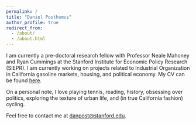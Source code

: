 ```yaml
---
permalink: /
title: "Daniel Posthumus"
author_profile: true
redirect_from: 
  - /about/
  - /about.html
---
```


I am currently a pre-doctoral research fellow with Professor Neale Mahoney and Ryan Cummings at the Stanford Institute for Economic Policy Research (SIEPR). I am currently working on projects related to Industrial Organization in California gasoline markets, housing, and political economy. My CV can be found [here](https://drive.google.com/file/d/1wAXzClwzIsLZO8WAs09IDrxVP6hGn6se/view?usp=sharing). 

On a personal note, I love playing tennis, reading, history, obsessing over politics, exploring the texture of urban life, and (in true California fashion) cycling.

Feel free to contact me at [danpost@stanford.edu](mailto:danpost@stanford.edu).